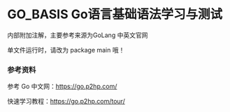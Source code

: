 # GO_BASIS Go语言基础语法学习与测试
内部附加注解，主要参考来源为GoLang 中英文官网

单文件运行时，请改为 package main 哦！

### 参考资料

参考 Go 中文网：https://go.p2hp.com/

快速学习教程：https://go.p2hp.com/tour/
